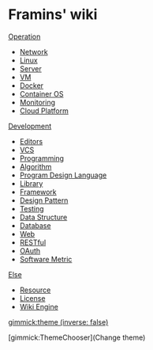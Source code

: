 Framins' wiki
=============

[Operation]()

* [Network](network/README.md)
* [Linux](linux/README.md)
* [Server](server/README.md)
* [VM](vm/README.md)
* [Docker](docker/README.md)
* [Container OS](containeros/README.md)
* [Monitoring](monitoring/README.md)
* [Cloud Platform](cloud-computing/README.md)

[Development]()

* [Editors](editors/README.md)
* [VCS](vcs/README.md)
* [Programming](programming/README.md)
* [Algorithm](algorithm.md)
* [Program Design Language](pdl/README.md)
* [Library](library/README.md)
* [Framework](framework/README.md)
* [Design Pattern](design-pattern/README.md)
* [Testing](testing/README.md)
* [Data Structure](data-structure/README.md)
* [Database](database/README.md)
* [Web](web/README.md)
* [RESTful](restful/README.md)
* [OAuth](oauth/README.md)
* [Software Metric](software-metric.md)

[Else]()

* [Resource](resource.md)
* [License](license.md)
* [Wiki Engine](wiki-engine.md)

[gimmick:theme (inverse: false)](journal)

[gimmick:ThemeChooser](Change theme)
